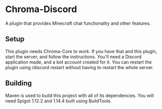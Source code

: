 # Chroma-Discord
A plugin that provides Minecraft chat functionality and other features.

## Setup
This plugin needs Chroma-Core to work. If you have that and this plugin, start the server, and follow the instructions.
You'll need a Discord application made, and a bot account created for it.
You can restart the plugin using /discord restart without having to restart the whole server.

## Building
Maven is used to build this project with all of its dependencies. You will need Spigot 1.12.2 and 1.14.4 built using BuildTools.
